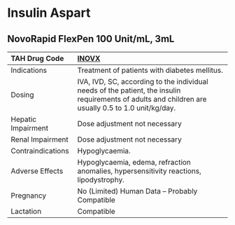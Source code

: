 # Insulin Aspart

## NovoRapid FlexPen 100 Unit/mL, 3mL

| TAH Drug Code      | [INOVX](https://www.tahsda.org.tw/drugs/hissearch.php?drug_code=INOVX)                                                                              |
|:-------------------|:----------------------------------------------------------------------------------------------------------------------------------------------------|
| Indications        | Treatment of patients with diabetes mellitus.                                                                                                       |
| Dosing             | IVA, IVD, SC, according to the individual needs of the patient, the insulin requirements of adults and children are usually 0.5 to 1.0 unit/kg/day. |
| Hepatic Impairment | Dose adjustment not necessary                                                                                                                       |
| Renal Impairment   | Dose adjustment not necessary                                                                                                                       |
| Contraindications  | Hypoglycaemia.                                                                                                                                      |
| Adverse Effects    | Hypoglycaemia, edema, refraction anomalies, hypersensitivity reactions, lipodystrophy.                                                              |
| Pregnancy          | No (Limited) Human Data – Probably Compatible                                                                                                       |
| Lactation          | Compatible                                                                                                                                          |

